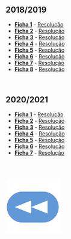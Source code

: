 ## 2018/2019
* [**Ficha 1**](Calculo_folha1.pdf) - [Resolução](html/Folha1.html)
* [**Ficha 2**](Calculo_folha2.pdf) - [Resolução](html/Folha%202.html)
* [**Ficha 3**](Calculo_folha3.pdf) - [Resolução](html/Folha%203.html)
* [**Ficha 4**](Calculo_folha4.pdf) - [Resolução](html/Folha%204.html)
* [**Ficha 5**](CalculoEE_folha5.pdf) - [Resolução](html/Folha5.html)
* [**Ficha 6**](CalculoEE_folha6.pdf) - [Resolução](html/Folha6.html)
* [**Ficha 7**](Calculo_folha7.pdf) - [Resolução](html/Folha7.html)
* [**Ficha 8**](Calculo_folha8.pdf) - [Resolução](html/Folha8.html)

<br>

## 2020/2021
* [**Ficha 1**](Ex1-2021.pdf) - [Resolução](Ex1-2021-res.pdf)
* [**Ficha 2**](Ex2-2021.pdf) - [Resolução](Ex2-2021-res.pdf)
* [**Ficha 3**](Ex3-2021.pdf) - [Resolução](Ex3-2021-res.pdf)
* [**Ficha 4**](Ex4-2021.pdf) - [Resolução](Ex4-2021-res.pdf)
* [**Ficha 5**](Ex5-2021.pdf) - [Resolução](Ex5-2021-res.pdf)
* [**Ficha 6**](Ex6-2021.pdf) - [Resolução](Ex6-2021-res.pdf)
* [**Ficha 7**](Ex7-2021.pdf) - [Resolução](Ex7-2021-res.pdf)

<br><br>

[![retroceder](https://raw.githubusercontent.com/David81820/Recursos-LCC/main/Rewind.png)](https://david81820.github.io/Recursos-LCC/1ano)